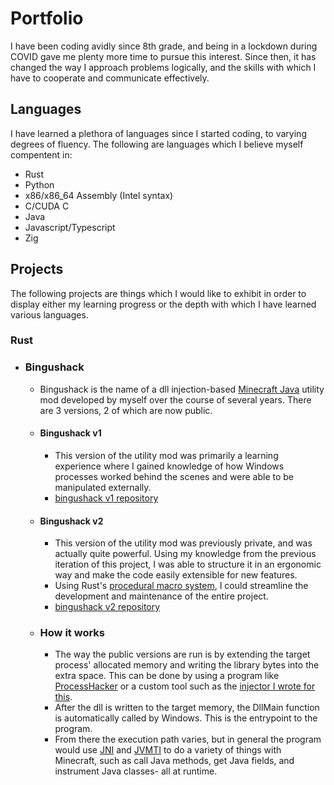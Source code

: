 # Portfolio

I have been coding avidly since 8th grade, and being in a lockdown during COVID gave me plenty more time to pursue this interest. Since then, it has changed the way I approach problems logically, and the skills with which I have to cooperate and communicate effectively.

## Languages

I have learned a plethora of languages since I started coding, to varying degrees of fluency. The following are languages which I believe myself compentent in:

- Rust
- Python
- x86/x86_64 Assembly (Intel syntax)
- C/CUDA C
- Java
- Javascript/Typescript
- Zig

## Projects

The following projects are things which I would like to exhibit in order to display either my learning progress or the depth with which I have learned various languages.

### Rust

- ### Bingushack
    - Bingushack is the name of a dll injection-based [Minecraft Java](https://www.minecraft.net/) utility mod developed by myself over the course of several years. There are 3 versions, 2 of which are now public.
    - #### Bingushack v1
        - This version of the utility mod was primarily a learning experience where I gained knowledge of how Windows processes worked behind the scenes and were able to be manipulated externally.
        - [bingushack v1 repository](https://github.com/bingushack/bingushack)
    - #### Bingushack v2
        - This version of the utility mod was previously private, and was actually quite powerful. Using my knowledge from the previous iteration of this project, I was able to structure it in an ergonomic way and make the code easily extensible for new features.
        - Using Rust's [procedural macro system](https://doc.rust-lang.org/reference/procedural-macros.html), I could streamline the development and maintenance of the entire project.
        - [bingushack v2 repository](https://github.com/majorsopa/bingushack_v2)
    - ### How it works
        - The way the public versions are run is by extending the target process' allocated memory and writing the library bytes into the extra space. This can be done by using a program like [ProcessHacker](https://github.com/fengjixuchui/ProcessHacker-2) or a custom tool such as the [injector I wrote for this](https://github.com/bingushack/bingushack-injector).
        - After the dll is written to the target memory, the DllMain function is automatically called by Windows. This is the entrypoint to the program.
        - From there the execution path varies, but in general the program would use [JNI](https://docs.oracle.com/en/java/javase/17/docs/specs/jni/index.html) and [JVMTI](https://docs.oracle.com/en/java/javase/17/docs/specs/jvmti.html) to do a variety of things with Minecraft, such as call Java methods, get Java fields, and instrument Java classes- all at runtime.